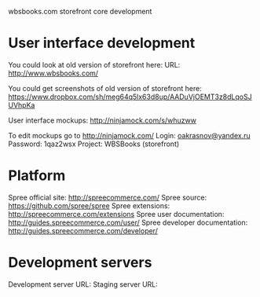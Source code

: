 wbsbooks.com storefront core development

User interface development
===================
You could look at old version of storefront here:
URL: http://www.wbsbooks.com/

You could get screenshots of old version of storefront here: https://www.dropbox.com/sh/meg64q5lx63d8up/AADuVjOEMT3z8dLqoSJUVhpKa

User interface mockups: http://ninjamock.com/s/whuzww

To edit mockups go to http://ninjamock.com/
Login: oakrasnov@yandex.ru
Password: 1qaz2wsx
Project: WBSBooks (storefront)

Platform
===================
Spree official site: http://spreecommerce.com/
Spree source: https://github.com/spree/spree
Spree extensions: http://spreecommerce.com/extensions
Spree user documentation: http://guides.spreecommerce.com/user/
Spree developer documentation: http://guides.spreecommerce.com/developer/

Development servers
===================
Development server URL: 
Staging server URL: 
